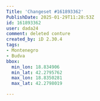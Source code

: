 ```yaml
---
Title: 'Changeset #161893362'
PublishDate: 2025-01-29T11:28:53Z
id: 161893362
user: dada24
comment: deleted conture
created_by: iD 2.30.4
tags:
- Montenegro
- Budva
bbox:
  min_lon: 18.834906
  min_lat: 42.2795762
  max_lon: 18.8350281
  max_lat: 42.2798019

---
```


